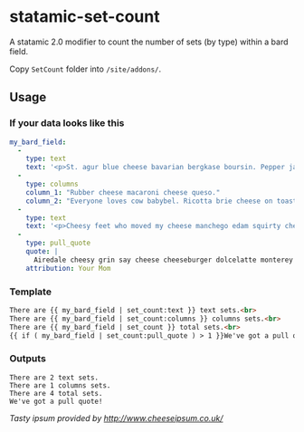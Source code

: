 # statamic-set-count
A statamic 2.0 modifier to count the number of sets (by type) within a bard field.

Copy `SetCount` folder into `/site/addons/`.

## Usage

### If your data looks like this

```yaml
my_bard_field:
  - 
    type: text
    text: '<p>St. agur blue cheese bavarian bergkase boursin. Pepper jack monterey jack stinking bishop jarlsberg cheese slices lancashire melted cheese cut the cheese. Airedale cheesy grin say cheese cheeseburger dolcelatte monterey jack squirty cheese cauliflower cheese.</p>'
  - 
    type: columns
    column_1: "Rubber cheese macaroni cheese queso."
    column_2: "Everyone loves cow babybel. Ricotta brie cheese on toast."
  - 
    type: text
    text: '<p>Cheesy feet who moved my cheese manchego edam squirty cheese stinking bishop pecorino cheese and biscuits. Feta bocconcini blue castello squirty cheese.</p>'
  -
    type: pull_quote
    quote: |
      Airedale cheesy grin say cheese cheeseburger dolcelatte monterey jack squirty cheese cauliflower cheese.
    attribution: Your Mom
```


### Template

```html
There are {{ my_bard_field | set_count:text }} text sets.<br>
There are {{ my_bard_field | set_count:columns }} columns sets.<br>
There are {{ my_bard_field | set_count }} total sets.<br>
{{ if ( my_bard_field | set_count:pull_quote ) > 1 }}We've got a pull quote!{{ /if }}
```

### Outputs

```
There are 2 text sets.
There are 1 columns sets.
There are 4 total sets.
We've got a pull quote!
```

_Tasty ipsum provided by http://www.cheeseipsum.co.uk/_